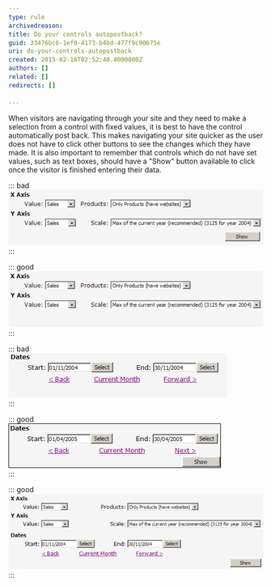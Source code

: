 ```yaml
---
type: rule
archivedreason: 
title: Do your controls autopostback?
guid: 33476bc6-1ef0-4173-b4bd-477f9c90675e
uri: do-your-controls-autopostback
created: 2015-02-16T02:52:40.0000000Z
authors: []
related: []
redirects: []

---
```


When visitors are navigating through your site and they need       to make a selection from a control with fixed values, it is       best to have the control automatically post back. This makes       navigating your site quicker as the user does not have to       click other buttons to see the changes which they have made.       It is also important to remember that controls which do not       have set values, such as text boxes, should have a "Show"       button available to click once the visitor is finished       entering their data.

<!--endintro-->

::: bad  
![Figure: Bad Example - because the combos can be set to autopostback and should not have a "Show" button.](../../assets/comboswithshowbutton.gif)  
:::  

::: good  
![Figure: Good Example - because the combo boxes have fixed values and can autopostback.](../../assets/autopostbackcombos.gif)  
:::  

::: bad  
![Figure: Bad Example -  because the text boxes do not have fixed data and thus should have a "Show" button.](../../assets/textboxeswithnoshowbutton.gif)  
:::  

::: good  
![Figure: Good Example -  because there is a "Show" button as the text boxes do not contained fixed data.](../../assets/textboxeswithshowbutton.gif)  
:::  

::: good  
![Figure: Good Example -  because the combos can be set to autopostback while the text boxes have the "Show" button available.](../../assets/autopostbackandshowbutton.gif)  
:::
